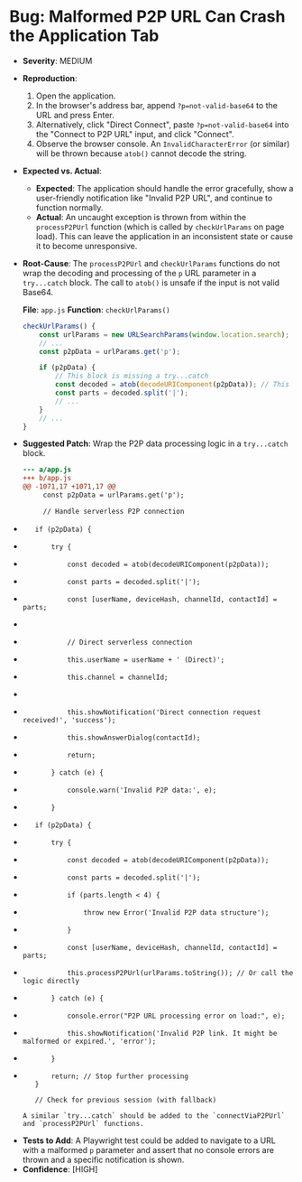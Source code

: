 # Bug: Malformed P2P URL Can Crash the Application Tab

- **Severity**: MEDIUM
- **Reproduction**:
  1.  Open the application.
  2.  In the browser's address bar, append `?p=not-valid-base64` to the URL and press Enter.
  3.  Alternatively, click "Direct Connect", paste `?p=not-valid-base64` into the "Connect to P2P URL" input, and click "Connect".
  4.  Observe the browser console. An `InvalidCharacterError` (or similar) will be thrown because `atob()` cannot decode the string.

- **Expected vs. Actual**:
  - **Expected**: The application should handle the error gracefully, show a user-friendly notification like "Invalid P2P URL", and continue to function normally.
  - **Actual**: An uncaught exception is thrown from within the `processP2PUrl` function (which is called by `checkUrlParams` on page load). This can leave the application in an inconsistent state or cause it to become unresponsive.

- **Root-Cause**: The `processP2PUrl` and `checkUrlParams` functions do not wrap the decoding and processing of the `p` URL parameter in a `try...catch` block. The call to `atob()` is unsafe if the input is not valid Base64.

  **File**: `app.js`
  **Function**: `checkUrlParams()`

  ```javascript
  checkUrlParams() {
      const urlParams = new URLSearchParams(window.location.search);
      // ...
      const p2pData = urlParams.get('p');

      if (p2pData) {
          // This block is missing a try...catch
          const decoded = atob(decodeURIComponent(p2pData)); // This line throws the error
          const parts = decoded.split('|');
          // ...
      }
      // ...
  }
  ```

- **Suggested Patch**:
  Wrap the P2P data processing logic in a `try...catch` block.

  ```diff
  --- a/app.js
  +++ b/app.js
  @@ -1071,17 +1071,17 @@
       const p2pData = urlParams.get('p');

       // Handle serverless P2P connection
  ```

*        if (p2pData) {
*            try {
*                const decoded = atob(decodeURIComponent(p2pData));
*                const parts = decoded.split('|');
*                const [userName, deviceHash, channelId, contactId] = parts;
*
*                // Direct serverless connection
*                this.userName = userName + ' (Direct)';
*                this.channel = channelId;
*
*                this.showNotification('Direct connection request received!', 'success');
*                this.showAnswerDialog(contactId);
*                return;
*            } catch (e) {
*                console.warn('Invalid P2P data:', e);
*            }

-        if (p2pData) {
-            try {
-                const decoded = atob(decodeURIComponent(p2pData));
-                const parts = decoded.split('|');
-                if (parts.length < 4) {
-                    throw new Error('Invalid P2P data structure');
-                }
-                const [userName, deviceHash, channelId, contactId] = parts;
-                this.processP2PUrl(urlParams.toString()); // Or call the logic directly
-            } catch (e) {
-                console.error("P2P URL processing error on load:", e);
-                this.showNotification('Invalid P2P link. It might be malformed or expired.', 'error');
-            }
-            return; // Stop further processing
         }

         // Check for previous session (with fallback)

  ```
  A similar `try...catch` should be added to the `connectViaP2PUrl` and `processP2PUrl` functions.
  ```

* **Tests to Add**: A Playwright test could be added to navigate to a URL with a malformed `p` parameter and assert that no console errors are thrown and a specific notification is shown.
* **Confidence**: [HIGH]
